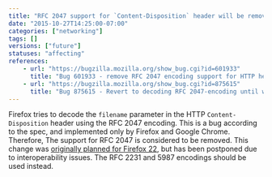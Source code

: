 ```yaml
---
title: "RFC 2047 support for `Content-Disposition` header will be removed"
date: "2015-10-27T14:25:00-07:00"
categories: ["networking"]
tags: []
versions: ["future"]
statuses: "affecting"
references:
    - url: "https://bugzilla.mozilla.org/show_bug.cgi?id=601933"
      title: "Bug 601933 - remove RFC 2047 encoding support for HTTP header field parameters"
    - url: "https://bugzilla.mozilla.org/show_bug.cgi?id=875615"
      title: "Bug 875615 - Revert to decoding RFC 2047-encoding until we have telemetry on usage"
---
```

Firefox tries to decode the `filename` parameter in the HTTP `Content-Disposition` header using the RFC 2047 encoding. This is a bug according to the spec, and implemented only by Firefox and Google Chrome. Therefore, The support for RFC 2047 is considered to be removed. This change was [originally planned for Firefox 22](https://www.fxsitecompat.com/en-CA/docs/2013/rfc-2047-encoding-support-for-http-header-field-parameters-has-been-removed/), but has been postponed due to interoperability issues. The RFC 2231 and 5987 encodings should be used instead.

